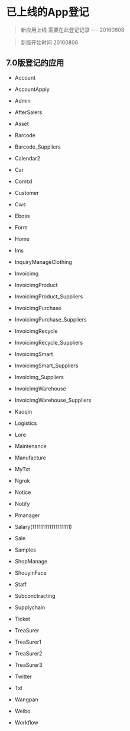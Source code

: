 # 已上线的App登记
>  新应用上线 需要在此登记记录     ---  20160808

> 新版开始时间 20160806

## 7.0版登记的应用  

- Account

- AccountApply

- Admin

- AfterSalers

- Asset

- Barcode

- Barcode_Suppliers

- Calendar2

- Car

- Comtxl
- Customer
- Cws
- Eboss
- Form

- Home

- Ims

- InquiryManageClothing

- Invoicimg

- InvoicimgProduct

- InvoicimgProduct_Suppliers

- InvoicimgPurchase

- InvoicimgPurchase_Suppliers
- InvoicimgRecycle
- InvoicimgRecycle_Suppliers
- InvoicimgSmart
- InvoicimgSmart_Suppliers
- Invoicimg_Suppliers
- InvoicimgWarehouse
- InvoicimgWarehouse_Suppliers
- Kaoqin

- Logistics
- Lore
- Maintenance
- Manufacture
- MyTxt
- Ngrok
- Notice
- Notify

- Pmanager

- Salary(111111111111111111)
- Sale

- Samples
- ShopManage

- ShouyinFace
- Staff

- Subconctracting
- Supplychain
- Ticket

- TreaSurer
- TreaSurer1
- TreaSurer2
- TreaSurer3
- Twitter
- Txl
- Wangpan
- Weibo
- Workflow

